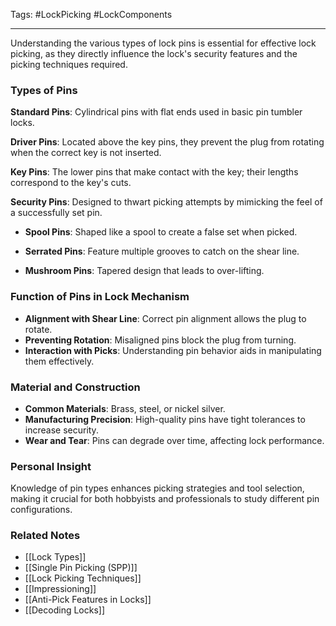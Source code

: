Tags: #LockPicking #LockComponents

---

Understanding the various types of lock pins is essential for effective lock picking, as they directly influence the lock's security features and the picking techniques required.

### Types of Pins

**Standard Pins**: Cylindrical pins with flat ends used in basic pin tumbler locks.  
<add picture of Standard Pins>

**Driver Pins**: Located above the key pins, they prevent the plug from rotating when the correct key is not inserted.  
<add picture of Driver Pins>

**Key Pins**: The lower pins that make contact with the key; their lengths correspond to the key's cuts.  
<add picture of Key Pins>

**Security Pins**: Designed to thwart picking attempts by mimicking the feel of a successfully set pin.

- **Spool Pins**: Shaped like a spool to create a false set when picked.  
    <add picture of Spool Pins>
    
- **Serrated Pins**: Feature multiple grooves to catch on the shear line.  
    <add picture of Serrated Pins>
    
- **Mushroom Pins**: Tapered design that leads to over-lifting.  
    <add picture of Mushroom Pins>
    

### Function of Pins in Lock Mechanism

- **Alignment with Shear Line**: Correct pin alignment allows the plug to rotate.
- **Preventing Rotation**: Misaligned pins block the plug from turning.
- **Interaction with Picks**: Understanding pin behavior aids in manipulating them effectively.

### Material and Construction

- **Common Materials**: Brass, steel, or nickel silver.
- **Manufacturing Precision**: High-quality pins have tight tolerances to increase security.
- **Wear and Tear**: Pins can degrade over time, affecting lock performance.

### Personal Insight

Knowledge of pin types enhances picking strategies and tool selection, making it crucial for both hobbyists and professionals to study different pin configurations.

### **Related Notes**

- [[Lock Types]]
- [[Single Pin Picking (SPP)]]
- [[Lock Picking Techniques]]
- [[Impressioning]]
- [[Anti-Pick Features in Locks]]
- [[Decoding Locks]]